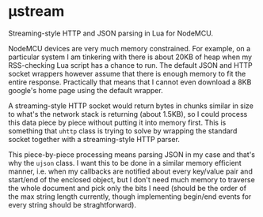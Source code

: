 # µstream

Streaming-style HTTP and JSON parsing in Lua for NodeMCU.

NodeMCU devices are very much memory constrained. For example, on a particular system I am tinkering with there is about 20KB of heap when my RSS-checking Lua script has a chance to run. The default JSON and HTTP socket wrappers however assume that there is enough memory to fit the entire response. Practically that means that I cannot even download a 8KB google's home page using the default wrapper.

A streaming-style HTTP socket would return bytes in chunks similar in size to what's the network stack is returning (about 1.5KB), so I could process this data piece by piece without putting it into memory first. This is something that `uhttp` class is trying to solve by wrapping the standard socket together with a streaming-style HTTP parser.

This piece-by-piece processing means parsing JSON in my case and that's why the `ujson` class. I want this to be done in a similar memory efficient manner, i.e. when my callbacks are notified about every key/value pair and start/end of the enclosed object, but I don't need much memory to traverse the whole document and pick only the bits I need (should be the order of the max string length currently, though implementing begin/end events for every string should be straghtforward).
